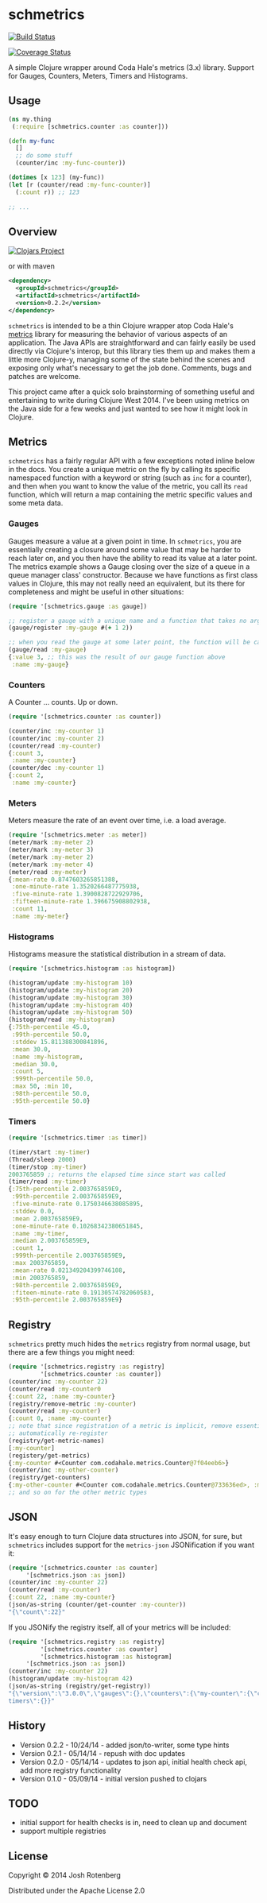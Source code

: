 # schmetrics

[![Build Status](https://travis-ci.org/joshrotenberg/schmetrics.svg?branch=master)](https://travis-ci.org/joshrotenberg/schmetrics)

[![Coverage Status](https://coveralls.io/repos/joshrotenberg/schmetrics/badge.svg?branch=master&service=github)](https://coveralls.io/github/joshrotenberg/schmetrics?branch=master)

A simple Clojure wrapper around Coda Hale's metrics (3.x) library. Support for Gauges, Counters, Meters, Timers and Histograms.

## Usage

```clojure
(ns my.thing
 (:require [schmetrics.counter :as counter]))

(defn my-func
  []
  ;; do some stuff
  (counter/inc :my-func-counter))

(dotimes [x 123] (my-func))
(let [r (counter/read :my-func-counter)]
  (:count r)) ;; 123
  
;; ...

```
## Overview

[![Clojars Project](http://clojars.org/schmetrics/latest-version.svg)](http://clojars.org/schmetrics)

or with maven
```xml
<dependency>
  <groupId>schmetrics</groupId>
  <artifactId>schmetrics</artifactId>
  <version>0.2.2</version>
</dependency>
```

`schmetrics` is intended to be a thin Clojure wrapper atop Coda Hale's [metrics](http://metrics.codahale.com/) library for measuring the behavior of various aspects of an application. The Java APIs are straightforward and can fairly easily be used directly via Clojure's interop, but this library ties them up and makes them a little more Clojure-y, managing some of the state behind the scenes and exposing only what's necessary to get the job done. Comments, bugs and patches are welcome. 

This project came after a quick solo brainstorming of something useful and entertaining to write during Clojure West 2014. I've been using metrics on the Java side for a few weeks and just wanted to see how it might look in Clojure.

## Metrics

`schmetrics` has a fairly regular API with a few exceptions noted inline below in the docs. You create a unique metric on the fly by calling its specific namespaced function with a keyword or string (such as `inc` for a counter), and then when you want to know the value of the metric, you call its `read` function, which will return a map containing the metric specific values and some meta data.

### Gauges

Gauges measure a value at a given point in time. In `schmetrics`, you are essentially creating a closure around some value that may be harder to reach later on, and you then have the ability to read its value at a later point. The metrics example shows a Gauge closing over the size of a queue in a queue manager class' constructor. Because we have functions as first class values in Clojure, this may not really need an equivalent, but its there for completeness and might be useful in other situations:

```clojure
(require '[schmetrics.gauge :as gauge])

;; register a gauge with a unique name and a function that takes no arguments ...
(gauge/register :my-gauge #(+ 1 2))

;; when you read the gauge at some later point, the function will be called and it's value returned
(gauge/read :my-gauge) 
{:value 3, ;; this was the result of our gauge function above 
 :name :my-gauge}

```

### Counters

A Counter ... counts. Up or down.

```clojure
(require '[schmetrics.counter :as counter])

(counter/inc :my-counter 1)
(counter/inc :my-counter 2)
(counter/read :my-counter)
{:count 3, 
 :name :my-counter}
(counter/dec :my-counter 1)
{:count 2, 
 :name :my-counter}
```

### Meters

Meters measure the rate of an event over time, i.e. a load average.

```clojure
(require '[schmetrics.meter :as meter])
(meter/mark :my-meter 2)
(meter/mark :my-meter 3)
(meter/mark :my-meter 2)
(meter/mark :my-meter 4)
(meter/read :my-meter)
{:mean-rate 0.8747603265851388, 
 :one-minute-rate 1.3520266487775938, 
 :five-minute-rate 1.3900828722929706, 
 :fifteen-minute-rate 1.396675908802938, 
 :count 11, 
 :name :my-meter}
```

### Histograms

Histograms measure the statistical distribution in a stream of data.

```clojure
(require '[schmetrics.histogram :as histogram])

(histogram/update :my-histogram 10)
(histogram/update :my-histogram 20)
(histogram/update :my-histogram 30)
(histogram/update :my-histogram 40)
(histogram/update :my-histogram 50)
(histogram/read :my-histogram)
{:75th-percentile 45.0, 
 :99th-percentile 50.0, 
 :stddev 15.811388300841896, 
 :mean 30.0, 
 :name :my-histogram, 
 :median 30.0, 
 :count 5, 
 :999th-percentile 50.0, 
 :max 50, :min 10, 
 :98th-percentile 50.0, 
 :95th-percentile 50.0}
```

### Timers

```clojure
(require '[schmetrics.timer :as timer])

(timer/start :my-timer)
(Thread/sleep 2000)
(timer/stop :my-timer)
2003765859 ;; returns the elapsed time since start was called
(timer/read :my-timer)
{:75th-percentile 2.003765859E9, 
 :99th-percentile 2.003765859E9, 
 :five-minute-rate 0.1750346638085895, 
 :stddev 0.0, 
 :mean 2.003765859E9, 
 :one-minute-rate 0.10268342380651845, 
 :name :my-timer, 
 :median 2.003765859E9, 
 :count 1, 
 :999th-percentile 2.003765859E9, 
 :max 2003765859, 
 :mean-rate 0.021349204399746108, 
 :min 2003765859, 
 :98th-percentile 2.003765859E9, 
 :fiteen-minute-rate 0.19130574782060583, 
 :95th-percentile 2.003765859E9}
```

## Registry

`schmetrics` pretty much hides the `metrics` registry from normal usage, but there are a few things you might need:

```clojure
(require '[schmetrics.registry :as registry]
         '[schmetrics.counter :as counter])
(counter/inc :my-counter 22)
(counter/read :my-counter0
{:count 22, :name :my-counter}
(registry/remove-metric :my-counter)
(counter/read :my-counter)
{:count 0, :name :my-counter}
;; note that since registration of a metric is implicit, remove essentially resets a metric, because the next time you call it it will
;; automatically re-register
(registry/get-metric-names)
[:my-counter]
(registery/get-metrics)
{:my-counter #<Counter com.codahale.metrics.Counter@7f04eeb6>}
(counter/inc :my-other-counter)
(registry/get-counters)
{:my-other-counter #<Counter com.codahale.metrics.Counter@733636ed>, :my-counter #<Counter com.codahale.metrics.Counter@7f04eeb6>}
;; and so on for the other metric types
```

## JSON

It's easy enough to turn Clojure data structures into JSON, for sure, but `schmetrics` includes support for the `metrics-json` JSONification if you want it:

```clojure
(require '[schmetrics.counter :as counter] 
	 '[schmetrics.json :as json])
(counter/inc :my-counter 22)
(counter/read :my-counter)
{:count 22, :name :my-counter}
(json/as-string (counter/get-counter :my-counter))
"{\"count\":22}"
```

If you JSONify the registry itself, all of your metrics will be included:

```clojure
(require '[schmetrics.registry :as registry]
         '[schmetrics.counter :as counter]
         '[schmetrics.histogram :as histogram]
	 '[schmetrics.json :as json])
(counter/inc :my-counter 22)
(histogram/update :my-histogram 42)
(json/as-string (registry/get-registry))
"{\"version\":\"3.0.0\",\"gauges\":{},\"counters\":{\"my-counter\":{\"count\":22}},\"histograms\":{\"my-histogram\":{\"count\":1,\"max\":42,\"mean\":42.0,\"min\":42,\"p50\":42.0,\"p75\":42.0,\"p95\":42.0,\"p98\":42.0,\"p99\":42.0,\"p999\":42.0,\"stddev\":0.0}},\"meters\":{},\"\
timers\":{}}"
```

## History

* Version 0.2.2 - 10/24/14 - added json/to-writer, some type hints
* Version 0.2.1 - 05/14/14 - repush with doc updates
* Version 0.2.0 - 05/14/14 - updates to json api, initial health check api, add more registry functionality
* Version 0.1.0 - 05/09/14 - initial version pushed to clojars

## TODO

* initial support for health checks is in, need to clean up and document
* support multiple registries

## License

Copyright © 2014 Josh Rotenberg

Distributed under the Apache License 2.0

